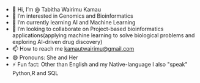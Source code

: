 - 👋 Hi, I’m @ Tabitha Wairimu Kamau
- 👀 I’m interested in Genomics and Bioinformatics
- 🌱 I’m currently learning AI and Machine Learning
- 💞️ I’m looking to collaborate on Project-based bioinformatics applications(applying machine learning to solve biological problems and exploring AI-driven drug discovery)
- 📫 How to reach me kamautwairimu@gmail.com
- 😄 Pronouns: She and Her
- ⚡ Fun fact: Other than English and my Native-language I also "speak" Python,R and SQL

<!---
Tabitha01-nimo/Tabitha01-nimo is a ✨ special ✨ repository because its `README.md` (this file) appears on your GitHub profile.
You can click the Preview link to take a look at your changes.
--->
